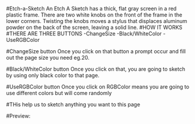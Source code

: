 #Etch-a-Sketch
An Etch A Sketch has a thick, flat gray screen in a red plastic frame. There are two white knobs on the front of the frame in the lower corners. Twisting the knobs moves a stylus that displaces aluminum powder on the back of the screen, leaving a solid line. 
#HOW IT WORKS
#THERE ARE THREE BUTTONS
-ChangeSize
-Black/WhiteColor
-UseRGBColor

#ChangeSize button 
Once you click on that button a prompt occur and fill out the page size you need eg.20.

#Black/WhiteColor button
Once you click on that, you are going to sketch by using only black color to that page.

#UseRGBColor button
Once you click on RGBColor means you are going to use different colors but will come randomly

#THis help us to sketch anything you want to this page

#Preview:
